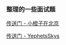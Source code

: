 ### 整理的一些面试题

[传送门 - 小橙子在北京](https://github.com/qugemingzizhemefeijin)

[传送门 - YephetsSkys](https://github.com/YephetsSkys)
